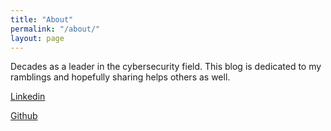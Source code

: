 ```yaml
---
title: "About"
permalink: "/about/"
layout: page
---
```


Decades as a leader in the cybersecurity field.  This blog is dedicated to my ramblings and hopefully sharing helps others as well.

[Linkedin](https://www.linkedin.com/in/travisaltman/)

[Github](https://github.com/travisaltman)
